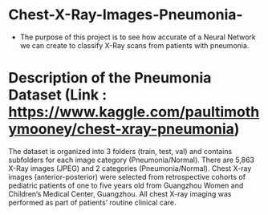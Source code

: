 # Chest-X-Ray-Images-Pneumonia-
- The purpose of this project is to see how accurate of a Neural Network we can create to classify X-Ray scans from patients with pneumonia. 
# Description of the Pneumonia Dataset (Link : https://www.kaggle.com/paultimothymooney/chest-xray-pneumonia)
The dataset is organized into 3 folders (train, test, val) and contains subfolders for each image category (Pneumonia/Normal). There are 5,863 X-Ray images (JPEG) and 2 categories (Pneumonia/Normal). Chest X-ray images (anterior-posterior) were selected from retrospective cohorts of pediatric patients of one to five years old from Guangzhou Women and Children’s Medical Center, Guangzhou. All chest X-ray imaging was performed as part of patients’ routine clinical care.
